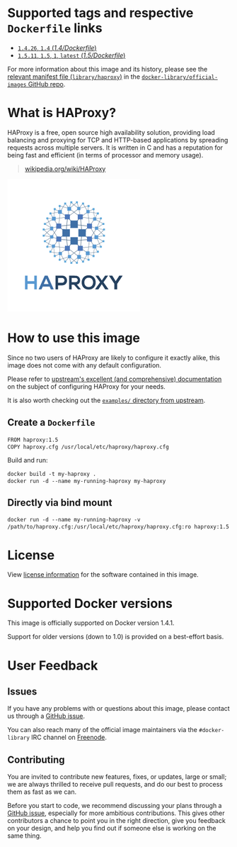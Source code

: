 # Supported tags and respective `Dockerfile` links

- [`1.4.26`, `1.4` (*1.4/Dockerfile*)](https://github.com/docker-library/haproxy/blob/0cd4f607087468b5b321acbbe27c69465b202ada/1.4/Dockerfile)
- [`1.5.11`, `1.5`, `1`, `latest` (*1.5/Dockerfile*)](https://github.com/docker-library/haproxy/blob/0cd4f607087468b5b321acbbe27c69465b202ada/1.5/Dockerfile)

For more information about this image and its history, please see the [relevant
manifest file
(`library/haproxy`)](https://github.com/docker-library/official-images/blob/master/library/haproxy)
in the [`docker-library/official-images` GitHub
repo](https://github.com/docker-library/official-images).

# What is HAProxy?

HAProxy is a free, open source high availability solution, providing load
balancing and proxying for TCP and HTTP-based applications by spreading requests
across multiple servers. It is written in C and has a reputation for being fast
and efficient (in terms of processor and memory usage).

> [wikipedia.org/wiki/HAProxy](https://en.wikipedia.org/wiki/HAProxy)

![logo](https://raw.githubusercontent.com/docker-library/docs/master/haproxy/logo.png)

# How to use this image

Since no two users of HAProxy are likely to configure it exactly alike, this
image does not come with any default configuration.

Please refer to [upstream's excellent (and comprehensive)
documentation](https://cbonte.github.io/haproxy-dconv/) on the subject of
configuring HAProxy for your needs.

It is also worth checking out the [`examples/` directory from
upstream](http://www.haproxy.org/git?p=haproxy-1.5.git;a=tree;f=examples).

## Create a `Dockerfile`

    FROM haproxy:1.5
    COPY haproxy.cfg /usr/local/etc/haproxy/haproxy.cfg

Build and run:

    docker build -t my-haproxy .
    docker run -d --name my-running-haproxy my-haproxy

## Directly via bind mount

    docker run -d --name my-running-haproxy -v /path/to/haproxy.cfg:/usr/local/etc/haproxy/haproxy.cfg:ro haproxy:1.5

# License

View [license information](http://www.haproxy.org/download/1.5/doc/LICENSE) for
the software contained in this image.

# Supported Docker versions

This image is officially supported on Docker version 1.4.1.

Support for older versions (down to 1.0) is provided on a best-effort basis.

# User Feedback

## Issues

If you have any problems with or questions about this image, please contact us
 through a [GitHub issue](https://github.com/docker-library/haproxy/issues).

You can also reach many of the official image maintainers via the
`#docker-library` IRC channel on [Freenode](https://freenode.net).

## Contributing

You are invited to contribute new features, fixes, or updates, large or small;
we are always thrilled to receive pull requests, and do our best to process them
as fast as we can.

Before you start to code, we recommend discussing your plans 
through a [GitHub issue](https://github.com/docker-library/haproxy/issues), especially for more ambitious
contributions. This gives other contributors a chance to point you in the right
direction, give you feedback on your design, and help you find out if someone
else is working on the same thing.
